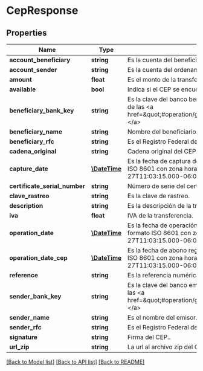 # CepResponse

## Properties
Name | Type | Description | Notes
------------ | ------------- | ------------- | -------------
**account_beneficiary** | **string** | Es la cuenta del beneficiario. | [optional] 
**account_sender** | **string** | Es la cuenta del ordenante. | [optional] 
**amount** | **float** | Es el monto de la transferencia. | [optional] 
**available** | **bool** | Indica si el CEP se encuentra disponible o no. | [optional] 
**beneficiary_bank_key** | **string** | Es la clave del banco beneficiario el cual se puede obtener del recurso de las &lt;a href&#x3D;\&quot;#operation/getAllInstitutionsUsingGET\&quot;&gt;instituciones.&lt;/a&gt; | [optional] 
**beneficiary_name** | **string** | Nombre del beneficiario. | [optional] 
**beneficiary_rfc** | **string** | Es el Registro Federal de Contribuyentes (RFC) del beneficiario. | [optional] 
**cadena_original** | **string** | Cadena original del CEP. | [optional] 
**capture_date** | [**\DateTime**](\DateTime.md) | Es la fecha de captura de la transferencia. Ésta fecha viene en formato ISO 8601 con zona horaria, ejemplo: &lt;strong&gt;2020-10-27T11:03:15.000-06:00&lt;/strong&gt;. | [optional] 
**certificate_serial_number** | **string** | Número de serie del certificado. | [optional] 
**clave_rastreo** | **string** | Es la clave de rastreo. | [optional] 
**description** | **string** | Es la descripción de la transferencia. | [optional] 
**iva** | **float** | IVA de la transferencia. | [optional] 
**operation_date** | [**\DateTime**](\DateTime.md) | Es la fecha de operación de la transferencia. Ésta fecha viene en formato ISO 8601 con zona horaria, ejemplo: &lt;strong&gt;2020-10-27T11:03:15.000-06:00&lt;/strong&gt;. | [optional] 
**operation_date_cep** | [**\DateTime**](\DateTime.md) | Es la fecha de abono registrada en el CEP.  Ésta fecha viene en formato ISO 8601 con zona horaria, ejemplo: &lt;strong&gt;2020-10-27T11:03:15.000-06:00&lt;/strong&gt;. | [optional] 
**reference** | **string** | Es la referencia numérica de la transferencia. | [optional] 
**sender_bank_key** | **string** | Es la clave del banco emisor el cual se puede obtener del recurso de las &lt;a href&#x3D;\&quot;#operation/getAllInstitutionsUsingGET\&quot;&gt;instituciones.&lt;/a&gt; | [optional] 
**sender_name** | **string** | Es el nombre del emisor. | [optional] 
**sender_rfc** | **string** | Es el Registro Federal de Contribuyentes (RFC) del emisor. | [optional] 
**signature** | **string** | Firma del CEP.. | [optional] 
**url_zip** | **string** | La url al archivo zip del CEP, el cual contiene el xml y pdf | [optional] 

[[Back to Model list]](../../README.md#documentation-for-models) [[Back to API list]](../../README.md#documentation-for-api-endpoints) [[Back to README]](../../README.md)

